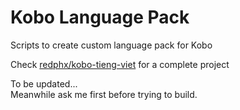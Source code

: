 # Kobo Language Pack

Scripts to create custom language pack for Kobo  

Check [redphx/kobo-tieng-viet](https://github.com/redphx/kobo-tieng-viet) for a complete project

To be updated...  
Meanwhile ask me first before trying to build.  

